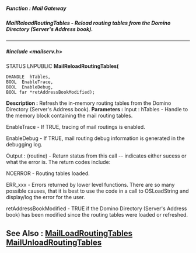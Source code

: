 ##### Function : Mail Gateway
##### MailReloadRoutingTables - Reload routing tables from the Domino Directory (Server's Address book).
---
##### #include <mailserv.h>
STATUS LNPUBLIC **MailReloadRoutingTables(**

	DHANDLE  hTables,
	BOOL  EnableTrace,
	BOOL  EnableDebug,
	BOOL far *retAddressBookModified);
**Description :**
Refresh the in-memory routing tables from the  Domino Directory (Server's 
Address book).
**Parameters :**
Input :
hTables  -  Handle to the memory block containing the mail routing tables.

EnableTrace  -  If TRUE, tracing of mail routings is enabled.

EnableDebug  -  If TRUE, mail routing debug information is generated in the debugging log.

Output :
(routine)  -  Return status from this call -- indicates either sucess or what the error is. The return codes include:

NOERROR - Routing tables loaded.

ERR_xxx - Errors returned by lower level functions.  There are so many possible causes, that it is best to use the code in a call to OSLoadString and display/log the error for the user. 


retAddressBookModified  -  TRUE if the  Domino Directory (Server's Address book) has been modified since the routing tables were loaded or refreshed.

**See Also :**
[MailLoadRoutingTables](D:/md_files/MailLoadRoutingTables.md)
[MailUnloadRoutingTables](D:/md_files/MailUnloadRoutingTables.md)
---
